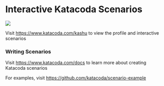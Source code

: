 # Interactive Katacoda Scenarios

[![](http://shields.katacoda.com/katacoda/kashu/count.svg)](https://www.katacoda.com/kashu "Get your profile on Katacoda.com")

Visit https://www.katacoda.com/kashu to view the profile and interactive scenarios

### Writing Scenarios
Visit https://www.katacoda.com/docs to learn more about creating Katacoda scenarios

For examples, visit https://github.com/katacoda/scenario-example
